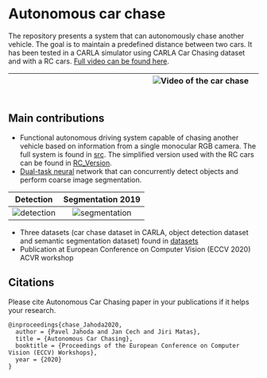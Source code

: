 # Autonomous car chase
The repository presents a system that can autonomously chase another vehicle. The goal is to maintain a predefined distance between two cars. It has been tested in a CARLA simulator using CARLA Car Chasing dataset and with a RC cars. [Full video can be found here](https://www.youtube.com/watch?v=SxDJZUTOygA).

|&nbsp;&nbsp;&nbsp;&nbsp;&nbsp;&nbsp;&nbsp;&nbsp;&nbsp;&nbsp;&nbsp;&nbsp;&nbsp;&nbsp;&nbsp;&nbsp;&nbsp;&nbsp;&nbsp;&nbsp;&nbsp;&nbsp;&nbsp;&nbsp;&nbsp;&nbsp;&nbsp;&nbsp;&nbsp;&nbsp;&nbsp;&nbsp;&nbsp;&nbsp;&nbsp;&nbsp;&nbsp;&nbsp;&nbsp;&nbsp;&nbsp;&nbsp;&nbsp;&nbsp;&nbsp;&nbsp;&nbsp;&nbsp;&nbsp;&nbsp;&nbsp;&nbsp;&nbsp;&nbsp;&nbsp;&nbsp;&nbsp;&nbsp;&nbsp;&nbsp;&nbsp;&nbsp;&nbsp;![Video of the car chase](https://i.imgur.com/RHbzHUF.gif)&nbsp;&nbsp;&nbsp;&nbsp;&nbsp;&nbsp;&nbsp;&nbsp;&nbsp;&nbsp;&nbsp;&nbsp;&nbsp;&nbsp;&nbsp;&nbsp;&nbsp;&nbsp;&nbsp;&nbsp;&nbsp;&nbsp;&nbsp;&nbsp;&nbsp;&nbsp;&nbsp;&nbsp;&nbsp;&nbsp;&nbsp;&nbsp;&nbsp;&nbsp;&nbsp;&nbsp;&nbsp;&nbsp;&nbsp;&nbsp;&nbsp;&nbsp;&nbsp;&nbsp;&nbsp;&nbsp;&nbsp;&nbsp;&nbsp;&nbsp;&nbsp;&nbsp;&nbsp;&nbsp;&nbsp;&nbsp;&nbsp;&nbsp;&nbsp;&nbsp;&nbsp;&nbsp;&nbsp;&nbsp;&nbsp;&nbsp;&nbsp;&nbsp; |
|-------|


## Main contributions
* Functional autonomous driving system capable of chasing another vehicle based on information from a single monocular RGB camera. The full system is found in [src](/src). The simplified version used with the RC cars can be found in [RC_Version](/RC_Version).
* [Dual-task neural](/dual-task%20network) network that can concurrently detect objects and perform coarse image segmentation.
 
Detection             |  Segmentation 2019
:-------------------------:|:-------------------------:
![detection](https://i.imgur.com/1y7BDH2.png)  |  ![segmentation](https://i.imgur.com/fMWX081.png)
* Three datasets (car chase dataset in CARLA, object detection dataset and semantic segmentation dataset) found in [datasets](/datasets) 
* Publication at European Conference on Computer Vision (ECCV 2020) ACVR workshop

## Citations
Please cite Autonomous Car Chasing paper in your publications if it helps your research.
```
@inproceedings{chase_Jahoda2020,
  author = {Pavel Jahoda and Jan Cech and Jiri Matas},
  title = {Autonomous Car Chasing},
  booktitle = {Proceedings of the European Conference on Computer Vision (ECCV) Workshops},
  year = {2020}
}
```


